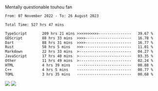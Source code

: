 Mentally questionable touhou fan



<!--START_SECTION:waka-->

```txt
From: 07 November 2022 - To: 26 August 2023

Total Time: 527 hrs 47 mins

TypeScript       209 hrs 21 mins >>>>>>>>>>---------------   39.67 %
GDScript         88 hrs 33 mins  >>>>---------------------   16.78 %
Dart             88 hrs 31 mins  >>>>---------------------   16.77 %
Rust             58 hrs 5 mins   >>>----------------------   11.01 %
Markdown         22 hrs 33 mins  >------------------------   04.27 %
JavaScript       17 hrs 40 mins  >------------------------   03.35 %
Other            11 hrs 49 mins  >------------------------   02.24 %
HTML             4 hrs 39 mins   -------------------------   00.88 %
C++              4 hrs 5 mins    -------------------------   00.77 %
TOML             3 hrs 35 mins   -------------------------   00.68 %
```

<!--END_SECTION:waka-->

![](https://posei.me/horse_going_hard.gif)
![](https://posei.me/horse_going_hard.gif)
